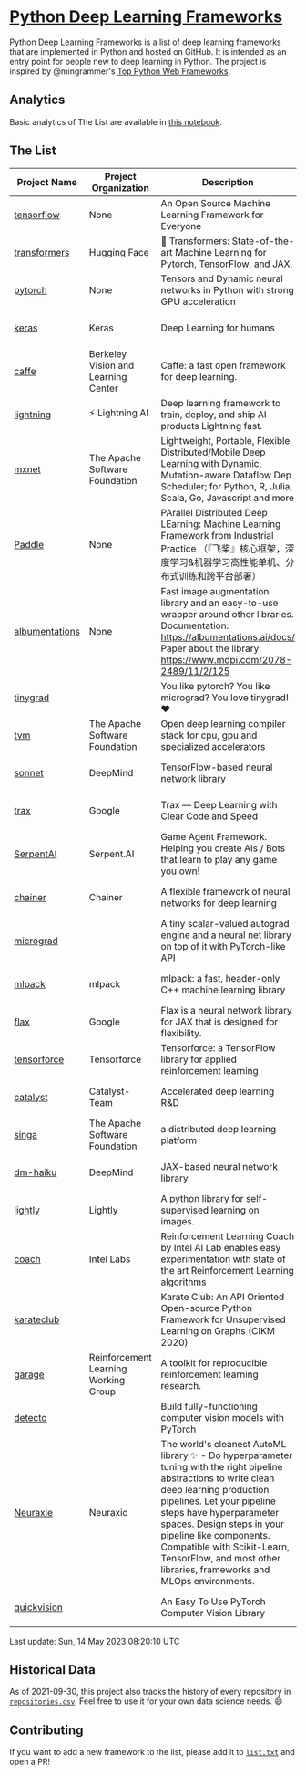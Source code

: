 # [Python Deep Learning Frameworks](https://www.github.com/shimst3r/python-deep-learning-frameworks)

Python Deep Learning Frameworks is a list of deep learning frameworks that are implemented in Python and hosted on GitHub. It is intended as an entry point for people new to deep learning in Python. The project is inspired by @mingrammer's [Top Python Web Frameworks](https://github.com/mingrammer/python-web-framework-stars).

## Analytics

Basic analytics of The List are available in [this notebook](./notebooks/development_over_time.ipynb).

## The List

| Project Name | Project Organization | Description | Stars | Forks | Open Issues | Last Commit |
| ------------ | -------------------- | ----------- | ----: | ----: | ----------: | ----------- |
| [tensorflow](https://tensorflow.org) | None | An Open Source Machine Learning Framework for Everyone | 174431 | 88292 | 2149 | 0 day(s) ago |
| [transformers](https://huggingface.co/transformers) | Hugging Face | 🤗 Transformers: State-of-the-art Machine Learning for Pytorch, TensorFlow, and JAX. | 99429 | 20413 | 699 | 0 day(s) ago |
| [pytorch](https://pytorch.org) | None | Tensors and Dynamic neural networks in Python with strong GPU acceleration | 66715 | 18301 | 11905 | 0 day(s) ago |
| [keras](http://keras.io/) | Keras | Deep Learning for humans | 58324 | 19335 | 387 | 0 day(s) ago |
| [caffe](http://caffe.berkeleyvision.org/) | Berkeley Vision and Learning Center | Caffe: a fast open framework for deep learning. | 33343 | 18995 | 1180 | 0 day(s) ago |
| [lightning](https://lightning.ai) | ⚡️ Lightning AI  | Deep learning framework to train, deploy, and ship AI products Lightning fast. | 23035 | 2884 | 637 | 0 day(s) ago |
| [mxnet](https://mxnet.apache.org) | The Apache Software Foundation | Lightweight, Portable, Flexible Distributed/Mobile Deep Learning with Dynamic, Mutation-aware Dataflow Dep Scheduler; for Python, R, Julia, Scala, Go, Javascript and more | 20405 | 6873 | 1996 | 0 day(s) ago |
| [Paddle](http://www.paddlepaddle.org/) | None | PArallel Distributed Deep LEarning: Machine Learning Framework from Industrial Practice （『飞桨』核心框架，深度学习&机器学习高性能单机、分布式训练和跨平台部署） | 20224 | 5156 | 1978 | 0 day(s) ago |
| [albumentations](https://albumentations.ai) | None | Fast image augmentation library and an easy-to-use wrapper around other libraries. Documentation:  https://albumentations.ai/docs/ Paper about the library: https://www.mdpi.com/2078-2489/11/2/125 | 11983 | 1508 | 366 | 1 day(s) ago |
| [tinygrad](https://github.com/geohot/tinygrad) |  | You like pytorch? You like micrograd? You love tinygrad! ❤️  | 11691 | 1082 | 45 | 0 day(s) ago |
| [tvm](https://tvm.apache.org/) | The Apache Software Foundation | Open deep learning compiler stack for cpu, gpu and specialized accelerators | 9672 | 3056 | 643 | 0 day(s) ago |
| [sonnet](https://sonnet.dev/) | DeepMind | TensorFlow-based neural network library | 9562 | 1356 | 34 | 1 day(s) ago |
| [trax](https://github.com/google/trax) | Google | Trax — Deep Learning with Clear Code and Speed | 7528 | 782 | 106 | 1 day(s) ago |
| [SerpentAI](http://serpent.ai) | Serpent.AI | Game Agent Framework. Helping you create AIs / Bots that learn to play any game you own! | 6491 | 768 | 2 | 1 day(s) ago |
| [chainer](https://chainer.org) | Chainer | A flexible framework of neural networks for deep learning | 5796 | 1388 | 12 | 3 day(s) ago |
| [micrograd](https://github.com/karpathy/micrograd) |  | A tiny scalar-valued autograd engine and a neural net library on top of it with PyTorch-like API | 4893 | 591 | 22 | 0 day(s) ago |
| [mlpack](https://www.mlpack.org/) | mlpack | mlpack: a fast, header-only C++ machine learning library | 4395 | 1495 | 40 | 0 day(s) ago |
| [flax](https://flax.readthedocs.io) | Google | Flax is a neural network library for JAX that is designed for flexibility. | 4311 | 501 | 140 | 0 day(s) ago |
| [tensorforce](https://github.com/tensorforce/tensorforce) | Tensorforce | Tensorforce: a TensorFlow library for applied reinforcement learning | 3237 | 539 | 35 | 8 day(s) ago |
| [catalyst](https://catalyst-team.com) | Catalyst-Team | Accelerated deep learning R&D | 3126 | 400 | 9 | 4 day(s) ago |
| [singa](https://github.com/apache/singa) | The Apache Software Foundation | a distributed deep learning platform | 2829 | 985 | 50 | 1 day(s) ago |
| [dm-haiku](https://dm-haiku.readthedocs.io) | DeepMind | JAX-based neural network library | 2481 | 206 | 95 | 2 day(s) ago |
| [lightly](https://docs.lightly.ai/self-supervised-learning/) | Lightly | A python library for self-supervised learning on images. | 2293 | 197 | 80 | 0 day(s) ago |
| [coach](https://intellabs.github.io/coach/) | Intel Labs | Reinforcement Learning Coach by Intel AI Lab enables easy experimentation with state of the art Reinforcement Learning algorithms | 2245 | 449 | 90 | 2 day(s) ago |
| [karateclub](https://karateclub.readthedocs.io) |  | Karate Club: An API Oriented Open-source Python Framework for Unsupervised Learning on Graphs (CIKM 2020) | 1894 | 229 | 4 | 1 day(s) ago |
| [garage](https://github.com/rlworkgroup/garage) | Reinforcement Learning Working Group | A toolkit for reproducible reinforcement learning research. | 1683 | 290 | 231 | 1 day(s) ago |
| [detecto](https://detecto.readthedocs.io/) |  | Build fully-functioning computer vision models with PyTorch | 589 | 104 | 44 | 4 day(s) ago |
| [Neuraxle](https://www.neuraxle.org/) | Neuraxio | The world's cleanest AutoML library ✨ - Do hyperparameter tuning with the right pipeline abstractions to write clean deep learning production pipelines. Let your pipeline steps have hyperparameter spaces. Design steps in your pipeline like components. Compatible with Scikit-Learn, TensorFlow, and most other libraries, frameworks and MLOps environments. | 566 | 58 | 39 | 6 day(s) ago |
| [quickvision](https://github.com/oke-aditya/quickvision) |  | An Easy To Use PyTorch Computer Vision Library | 49 | 5 | 19 | 74 day(s) ago |

Last update: Sun, 14 May 2023 08:20:10 UTC

## Historical Data

As of 2021-09-30, this project also tracks the history of every repository in [`repositories.csv`](./repositories.csv). Feel free to use it for your own data science needs. :smile:

## Contributing

If you want to add a new framework to the list, please add it to [`list.txt`](./python-deep-learning-frameworks/list.txt) and open a PR!